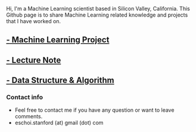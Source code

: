 Hi, I'm a Machine Learning scientist based in Silicon Valley, California. 
This Github page is to share Machine Learning related knowledge and projects that I have worked on.

## [**-** Machine Learning Project](project/project.md)

## [**-** Lecture Note](lecture_note/lecturenote.md)

## [**-** Data Structure & Algorithm](dsa/dsa.md)

### Contact info
- Feel free to contact me if you have any question or want to leave comments. 
- eschoi.stanford (at) gmail (dot) com
